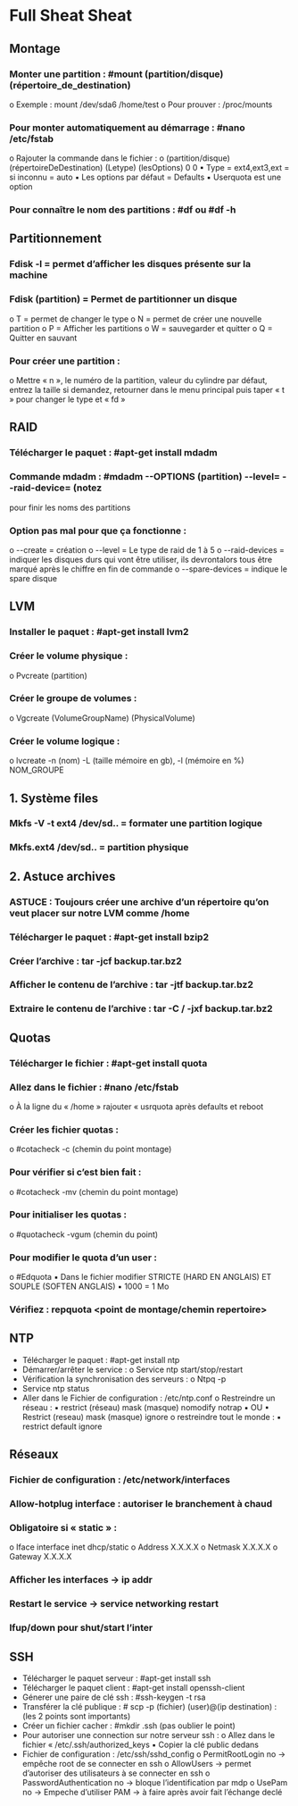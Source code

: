 # Full Sheat Sheat

## Montage
### Monter une partition : #mount (partition/disque) (répertoire_de_destination)
o Exemple : mount /dev/sda6 /home/test
o Pour prouver : /proc/mounts
### Pour monter automatiquement au démarrage : #nano /etc/fstab
o Rajouter la commande dans le fichier :
o (partition/disque) (répertoireDeDestination) (Letype) (lesOptions) 0 0
▪ Type = ext4,ext3,ext = si inconnu = auto
▪ Les options par défaut = Defaults
▪ Userquota est une option
### Pour connaître le nom des partitions : #df ou #df -h

## Partitionnement
### Fdisk -l = permet d’afficher les disques présente sur la machine
### Fdisk (partition) = Permet de partitionner un disque
o T = permet de changer le type
o N = permet de créer une nouvelle partition
o P = Afficher les partitions
o W = sauvegarder et quitter
o Q = Quitter en sauvant
### Pour créer une partition :
o Mettre « n », le numéro de la partition, valeur du cylindre par défaut, entrez
la taille si demandez, retourner dans le menu principal puis taper « t » pour
changer le type et « fd »

## RAID
### Télécharger le paquet : #apt-get install mdadm
### Commande mdadm : #mdadm --OPTIONS (partition) --level= --raid-device= (notez
pour finir les noms des partitions
### Option pas mal pour que ça fonctionne :
o --create = création
o --level = Le type de raid de 1 à 5
o --raid-devices = indiquer les disques durs qui vont être utiliser, ils devrontalors tous être marqué après le chiffre en fin de commande
o --spare-devices = indique le spare disque

## LVM
### Installer le paquet : #apt-get install lvm2
### Créer le volume physique :
o Pvcreate (partition)
### Créer le groupe de volumes :
o Vgcreate (VolumeGroupName) (PhysicalVolume)
### Créer le volume logique :
o lvcreate -n (nom) -L (taille mémoire en gb), -l (mémoire en %) NOM_GROUPE
## 1. Système files
### Mkfs -V -t ext4 /dev/sd.. = formater une partition logique
### Mkfs.ext4 /dev/sd.. = partition physique
## 2. Astuce archives
### ASTUCE : Toujours créer une archive d’un répertoire qu’on veut placer sur notre LVM comme /home
### Télécharger le paquet : #apt-get install bzip2
### Créer l’archive : tar -jcf backup.tar.bz2
### Afficher le contenu de l’archive : tar -jtf backup.tar.bz2
### Extraire le contenu de l’archive : tar -C / -jxf backup.tar.bz2
## Quotas
### Télécharger le fichier : #apt-get install quota
### Allez dans le fichier : #nano /etc/fstab
o À la ligne du « /home » rajouter « usrquota après defaults et reboot
### Créer les fichier quotas :
o #cotacheck -c (chemin du point montage)
### Pour vérifier si c’est bien fait :
o #cotacheck -mv (chemin du point montage)
### Pour initialiser les quotas :
o #quotacheck -vgum (chemin du point)
### Pour modifier le quota d’un user :
o #Edquota <user>
▪ Dans le fichier modifier STRICTE (HARD EN ANGLAIS) ET SOUPLE (SOFTEN ANGLAIS)
▪ 1000 = 1 Mo
### Vérifiez : repquota <point de montage/chemin repertoire>

## NTP
- Télécharger le paquet : #apt-get install ntp
- Démarrer/arrêter le service :
o Service ntp start/stop/restart
- Vérification la synchronisation des serveurs :
o Ntpq -p
- Service ntp status
- Aller dans le Fichier de configuration : /etc/ntp.conf
o Restreindre un réseau :
▪ restrict (réseau) mask (masque) nomodify notrap
▪ OU
▪ Restrict (reseau) mask (masque) ignore
o restreindre tout le monde :
▪ restrict default ignore
## Réseaux
### Fichier de configuration : /etc/network/interfaces
### Allow-hotplug interface : autoriser le branchement à chaud
### Obligatoire si « static » :
o Iface interface inet dhcp/static
o Address X.X.X.X
o Netmask X.X.X.X
o Gateway X.X.X.X
### Afficher les interfaces → ip addr
### Restart le service → service networking restart
### Ifup/down pour shut/start l’inter

  ## SSH
- Télécharger le paquet serveur : #apt-get install ssh
- Télécharger le paquet client : #apt-get install openssh-client
- Génerer une paire de clé ssh : #ssh-keygen -t rsa
- Transférer la clé publique : # scp -p (fichier) (user)@(ip destination) : (les 2 points
sont importants)
- Créer un fichier cacher : #mkdir .ssh (pas oublier le point)
- Pour autoriser une connection sur notre serveur ssh :
o Allez dans le fichier « /etc/.ssh/authorized_keys
▪ Copier la clé public dedans
- Fichier de configuration : /etc/ssh/sshd_config
o PermitRootLogin no → empêche root de se connecter en ssh
o AllowUsers → permet d’autoriser des utilisateurs à se connecter en ssh
o PasswordAuthentication no → bloque l’identification par mdp
o UsePam no → Empeche d’utiliser PAM → à faire après avoir fait l’échange declé
  
## 

